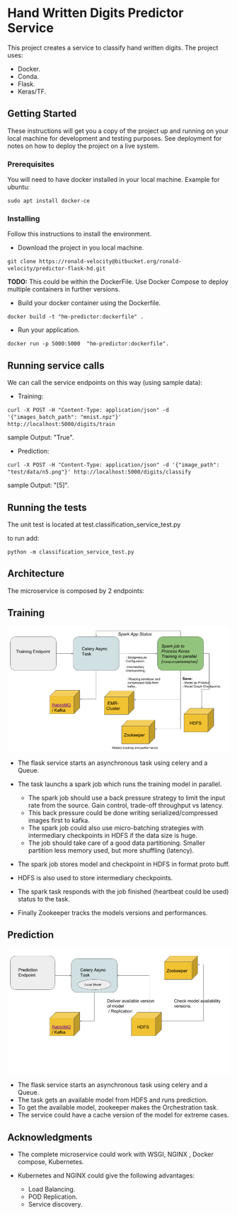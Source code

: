 # Hand Written Digits Predictor Service

This project creates a service to classify hand written digits. The project uses:

* Docker.
* Conda.
* Flask.
* Keras/TF.

## Getting Started

These instructions will get you a copy of the project up and running on your local machine for development and testing purposes. See deployment for notes on how to deploy the project on a live system.

### Prerequisites

You will need to have docker installed in your local machine. Example for ubuntu:

```
sudo apt install docker-ce
```

### Installing

Follow this instructions to install the environment.

* Download the project in you local machine.
```
git clone https://ronald-velocity@bitbucket.org/ronald-velocity/predictor-flask-hd.git
```

**TODO:** This could be within the DockerFile. Use Docker Compose to deploy multiple containers in further versions.

* Build your docker container using the Dockerfile.

```
docker build -t "hm-predictor:dockerfile" .
```

* Run your application. 

```
docker run -p 5000:5000  "hm-predictor:dockerfile".
```
## Running service calls

We can call the service endpoints on this way (using sample data):

* Training:

```
curl -X POST -H "Content-Type: application/json" -d '{"images_batch_path": "mnist.npz"}' http://localhost:5000/digits/train
```

sample Output: "True".

* Prediction:

```
curl -X POST -H "Content-Type: application/json" -d '{"image_path": "test/data/n5.png"}' http://localhost:5000/digits/classify
```
sample Output: "[5]".


## Running the tests

The unit test is located at test.classification_service_test.py

to run add:
 
 ```
 python -m classification_service_test.py
```


## Architecture

The microservice is composed by 2 endpoints:

## Training

![alt text](training_arch.png)

* The flask service starts an asynchronous task using celery and a Queue.
* The task launchs a spark job which runs the training model in parallel.
    - The spark job should use a back pressure strategy to limit the input rate from the source. Gain control, trade-off throughput vs latency.
    - This back pressure could be done writing serialized/compressed images first to kafka.
    - The spark job could also use micro-batching strategies with intermediary checkpoints in HDFS if the data size is huge.
    - The job should take care of a good data partitioning. Smaller partition less memory used, but more shuffling (latency).
    
* The spark job stores model and checkpoint in HDFS in format proto buff.
* HDFS is also used to store intermediary checkpoints.    
* The spark task responds with the job finished (heartbeat could be used) status to the task.
* Finally Zookeeper tracks the models versions and performances. 
      

## Prediction

![alt text](prediction_arch.png)

* The flask service starts an asynchronous task using celery and a Queue.
* The task gets an available model from HDFS and runs prediction.
* To get the available model, zookeeper makes the Orchestration task.
* The service could have a cache version of the model for extreme cases.

## Acknowledgments

* The complete microservice could work with WSGI, NGINX , Docker compose, Kubernetes.

* Kubernetes and NGINX could give the following advantages:
    - Load Balancing.
    - POD Replication.
    - Service discovery.



